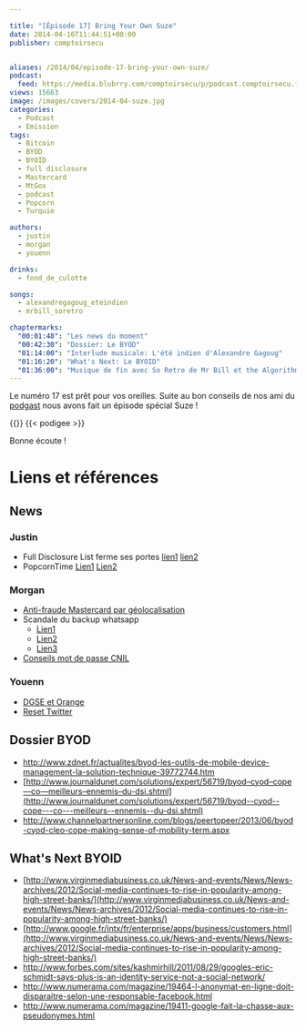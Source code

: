 ```yaml
---

title: "[Épisode 17] Bring Your Own Suze"
date: 2014-04-16T11:44:51+00:00
publisher: comptoirsecu


aliases: /2014/04/episode-17-bring-your-own-suze/
podcast:
  feed: https://media.blubrry.com/comptoirsecu/p/podcast.comptoirsecu.fr/CSEC.EP17.2014-04-15.BYOS.mp3
views: 15663
image: /images/covers/2014-04-suze.jpg
categories:
  - Podcast
  - Emission
tags:
  - Bitcoin
  - BYOD
  - BYOID
  - full disclosure
  - Mastercard
  - MtGox
  - podcast
  - Popcorn
  - Turquie

authors:
  - justin
  - morgan
  - youenn

drinks:
  - fond_de_culotte

songs:
  - alexandregagoug_eteindien
  - mrbill_soretro

chaptermarks:
  "00:01:48": "Les news du moment"
  "00:42:30": "Dossier: Le BYOD"
  "01:14:00": "Interlude musicale: L'été indien d'Alexandre Gagoug"
  "01:16:20": "What's Next: Le BYOID"
  "01:36:00": "Musique de fin avec So Retro de Mr Bill et the Algorithm"
---
```


Le numéro 17 est prêt pour vos oreilles. Suite au bon conseils de nos ami du [podgast](http://www.podgast.net/) nous avons fait un épisode spécial Suze !

{{<chaptermarks>}}
{{< podigee >}}

Bonne écoute !

# Liens et références

## News

### Justin

- Full Disclosure List ferme ses portes [lien1](http://lwn.net/Articles/591045/) [lien2](http://www.zataz.com/news/23330/Full-Disclosure-Security-List-ferme-ses-portes.html)
- PopcornTime [Lien1](http://korben.info/popcorn-time-clone.html) [Lien2](http://techcrunch.com/2014/03/17/popcorn-time-is-hollywoods-worst-nightmare-and-it-cant-be-stopped/)

### Morgan

- [Anti-fraude Mastercard par géolocalisation](http://nakedsecurity.sophos.com/2014/02/26/mastercard-aims-to-reduce-card-fraud-with-smartphone-geo-location-technology/)
- Scandale du backup whatsapp
  - [Lien1](http://nakedsecurity.sophos.com/2014/03/19/whatsapp-and-privacy-will-facebook-make-things-better-worse-or-both/)
  - [Lien2](http://bas.bosschert.nl/steal-whatsapp-update/)
  - [Lien3](https://joindiaspora.com/posts/3787235)
- [Conseils mot de passe CNIL](http://www.numerama.com/magazine/28720-comment-securiser-ses-mots-de-passe-les-explications-de-la-cnil.html)

### Youenn

- [DGSE et Orange](http://www.lemonde.fr/international/article/2014/03/20/dgse-orange-des-liaisons-incestueuses_4386264_3210.html)
- [Reset Twitter](http://techcrunch.com/2014/03/03/twitter-password-reset-hacked/)

## Dossier BYOD

- <http://www.zdnet.fr/actualites/byod-les-outils-de-mobile-device-management-la-solution-technique-39772744.htm>
- [http://www.journaldunet.com/solutions/expert/56719/byod–cyod–cope—co—meilleurs–ennemis–du-dsi.shtml](http://www.journaldunet.com/solutions/expert/56719/byod--cyod--cope---co---meilleurs--ennemis--du-dsi.shtml)
- <http://www.channelpartnersonline.com/blogs/peertopeer/2013/06/byod-cyod-cleo-cope-making-sense-of-mobility-term.aspx>



## What's Next BYOID

- [http://www.virginmediabusiness.co.uk/News-and-events/News/News-archives/2012/Social-media-continues-to-rise-in-popularity-among-high-street-banks/](http://www.virginmediabusiness.co.uk/News-and-events/News/News-archives/2012/Social-media-continues-to-rise-in-popularity-among-high-street-banks/)
- [http://www.google.fr/intx/fr/enterprise/apps/business/customers.html](http://www.virginmediabusiness.co.uk/News-and-events/News/News-archives/2012/Social-media-continues-to-rise-in-popularity-among-high-street-banks/)
- <http://www.forbes.com/sites/kashmirhill/2011/08/29/googles-eric-schmidt-says-plus-is-an-identity-service-not-a-social-network/>
- <http://www.numerama.com/magazine/19464-l-anonymat-en-ligne-doit-disparaitre-selon-une-responsable-facebook.html>
- <http://www.numerama.com/magazine/19411-google-fait-la-chasse-aux-pseudonymes.html>
